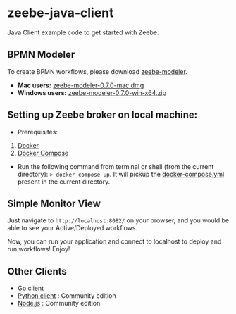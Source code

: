 # zeebe-java-client
Java Client example code to get started with Zeebe.

## BPMN Modeler
To create BPMN workflows, please download [zeebe-modeler](https://github.com/zeebe-io/zeebe-modeler/releases/tag/v0.7.0).
- **Mac users:** [zeebe-modeler-0.7.0-mac.dmg](https://github.com/zeebe-io/zeebe-modeler/releases/download/v0.7.0/zeebe-modeler-0.7.0-mac.dmg)
- **Windows users:** [zeebe-modeler-0.7.0-win-x64.zip](https://github.com/zeebe-io/zeebe-modeler/releases/download/v0.7.0/zeebe-modeler-0.7.0-win-x64.zip)

## Setting up Zeebe broker on local machine:
- Prerequisites:
1. [Docker](https://docs.docker.com/install/)
2. [Docker Compose](https://docs.docker.com/compose/install/)
- Run the following command from terminal or shell (from the current directory): `> docker-compose up`. It will pickup the [docker-compose.yml](./docker-compose.yml) present in the current directory.

## Simple Monitor View
Just navigate to `http://localhost:8082/` on your browser, and you would be able to see your Active/Deployed workflows.

Now, you can run your application and connect to localhost to deploy and run workflows! Enjoy!

## Other Clients
- [Go client](https://github.com/zeebe-io/zeebe/tree/master/clients/go)
- [Python client](https://pypi.org/project/zeebe-grpc/) : Community edition
- [Node.js](https://github.com/CreditSenseAU/zeebe-client-node-js) : Community edition
